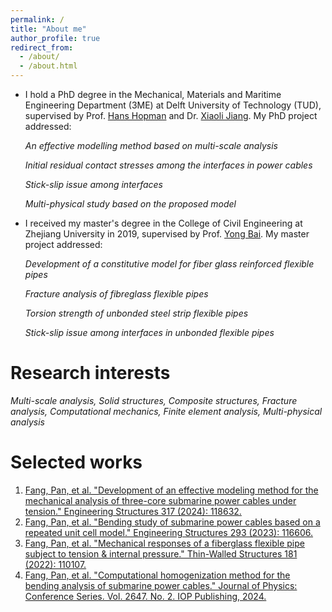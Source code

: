 ```yaml
---
permalink: /
title: "About me"
author_profile: true
redirect_from: 
  - /about/
  - /about.html
---
```


* I hold a PhD degree in the Mechanical, Materials and Maritime Engineering Department (3ME) at Delft University of Technology (TUD), supervised by Prof. [Hans Hopman](https://www.tudelft.nl/staff/j.j.hopman/?cHash=2bb7c806023d588d9fe61e6db2281977) and Dr. [Xiaoli Jiang](https://www.tudelft.nl/staff/x.jiang/). My PhD project addressed:

  *An effective modelling method based on multi-scale analysis*

  *Initial residual contact stresses among the interfaces in power cables*

  *Stick-slip issue among interfaces*

  *Multi-physical study based on the proposed model*

* I received my master's degree in the College of Civil Engineering at Zhejiang University in 2019, supervised by Prof. [Yong Bai](https://person.zju.edu.cn/en/0010294). My master project addressed:

  *Development of a constitutive model for fiber glass reinforced flexible pipes*

  *Fracture analysis of fibreglass flexible pipes*

  *Torsion strength of unbonded steel strip flexible pipes*

  *Stick-slip issue among interfaces in unbonded flexible pipes*



Research interests
======

*Multi-scale analysis, Solid structures, Composite structures, Fracture analysis, Computational mechanics, Finite element analysis, Multi-physical analysis*


Selected works
======

1. [Fang, Pan, et al. "Development of an effective modeling method for the mechanical analysis of three-core submarine power cables under tension." Engineering Structures 317 (2024): 118632.](https://github.com/Pan-Fang/Pan-Fang.github.io/blob/master/assets/Development%20of%20an%20effective%20modeling%20method%20for%20the%20mechanical%20analysis%20of%20three-core%20submarine%20power%20cables%20under%20tension.pdf)
2. [Fang, Pan, et al. "Bending study of submarine power cables based on a repeated unit cell model." Engineering Structures 293 (2023): 116606.](https://github.com/Pan-Fang/Pan-Fang.github.io/blob/master/assets/Fang%20et%20al.%20-%202023%20-%20Bending%20study%20of%20submarine%20power%20cables%20based%20on%20a%20repeated%20unit%20cell%20model.pdf)
3. [Fang, Pan, et al. "Mechanical responses of a fiberglass flexible pipe subject to tension & internal pressure." Thin-Walled Structures 181 (2022): 110107.](https://github.com/Pan-Fang/Pan-Fang.github.io/blob/master/assets/Fang%20et%20al.%20-%202022%20-%20Mechanical%20responses%20of%20a%20fiberglass%20flexible%20pipe%20subject%20to%20tension%20%26%20internal%20pressure.pdf)
4. [Fang, Pan, et al. "Computational homogenization method for the bending analysis of submarine power cables." Journal of Physics: Conference Series. Vol. 2647. No. 2. IOP Publishing, 2024.](https://github.com/Pan-Fang/Pan-Fang.github.io/blob/master/assets/Fang%20et%20al.%20-%202024%20-%20Computational%20homogenization%20method%20for%20the%20bending%20analysis%20of%20submarine%20power%20cables.pdf)


